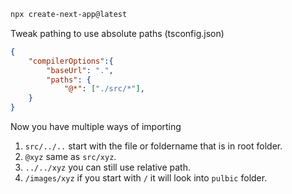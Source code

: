 ```bash
npx create-next-app@latest
```

Tweak pathing to use absolute paths (tsconfig.json)
```json
{
	"compilerOptions":{
		"baseUrl": ".",
		"paths": {
			"@*": ["./src/*"],
	}
}
```
Now you have multiple ways of importing
1. `src/../..` start with the file or foldername that is in root folder.
2. `@xyz` same as `src/xyz`.
3. `../../xyz` you can still use relative path.
4. `/images/xyz` if you start with `/` it will look into `pulbic` folder.
